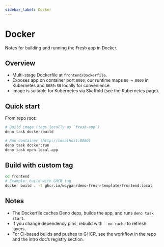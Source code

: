 ```yaml
---
sidebar_label: Docker
---
```


# Docker

Notes for building and running the Fresh app in Docker.

## Overview

- Multi-stage Dockerfile at `frontend/Dockerfile`.
- Exposes app on container port `8000`; our runtime maps `80 → 8000` in
  Kubernetes and `8080:80` locally for convenience.
- Image is suitable for Kubernetes via Skaffold (see the Kubernetes page).


## Quick start

From repo root:

```bash
# Build image (tags locally as `fresh-app`)
deno task docker:build

# Run container (http://localhost:8080)
deno task docker:run
deno task open-local-app
```

## Build with custom tag

```bash
cd frontend
# Example: build with GHCR tag
docker build . -t ghcr.io/wcygan/deno-fresh-template/frontend:local
```

## Notes

- The Dockerfile caches Deno deps, builds the app, and runs `deno task start`.
- If you change dependency pins, rebuild with `--no-cache` to refresh layers.
- For CI-based builds and pushes to GHCR, see the workflow in the repo and the
  intro doc’s registry section.
